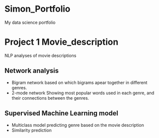 # Simon_Portfolio
My data science portfolio


# Project 1 Movie_description
NLP analyses of movie descriptions 

## Network analysis

- Bigram network based on which bigrams apear together in different genres. 
- 2-mode network Showing most popular words used in each genre, and their connections between the genres. 

## Supervised Machine Learning model 

- Multiclass model predicting genre based on the movie description
- Similarity prediction 
